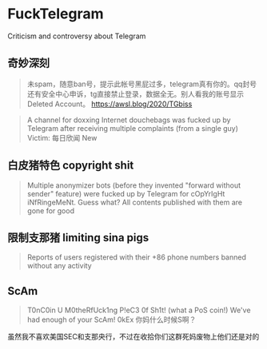 # FuckTelegram
Criticism and controversy about Telegram

## 奇妙深刻

> 未spam，随意ban号，提示此帐号黑屁过多，telegram真有你的。qq封号还有安全中心申诉，tg直接禁止登录，数据全无。别人看我的账号显示Deleted Account。
> https://awsl.blog/2020/TGbiss

> A channel for doxxing Internet douchebags was fucked up by Telegram after receiving multiple complaints (from a single guy)
> Victim: 每日欣闻 New

## 白皮猪特色 copyright shit

> Multiple anonymizer bots (before they invented "forward without sender" feature) were fucked up by Telegram for cOpYrIgHt iNfRingeMeNt. Guess what? All contents published with them are gone for good

## 限制支那猪 limiting sina pigs

> Reports of users registered with their +86 phone numbers banned without any activity

## ScAm

> T0nC0in U M0theRfUck1ng P!eC3 0f Sh1t! (what a PoS coin!)
> We've had enough of your ScAm! 0kEx 你妈什么时候S啊？

虽然我不喜欢美国SEC和支那央行，不过在收拾你们这群死妈废物上他们还是对的
